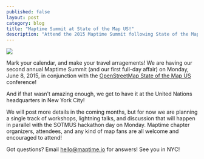 ```yaml
---
published: false
layout: post
category: blog
title: "Maptime Summit at State of the Map US!"
description: "Attend the 2015 Maptime Summit following State of the Map at the UN!"
---
```

![](http://maptime.github.io/img/un_general_assembly.jpg)

Mark your calendar, and make your travel arragements! We are having our second annual Maptime Summit (and our first full-day affair) on Monday, June 8, 2015, in conjunction with the [OpenStreetMap State of the Map US](http://stateofthemap.us/) conference!

And if that wasn't amazing enough, we get to have it at the United Nations headquarters in New York City!

We will post more details in the coming months, but for now we are planning a single track of workshops, lightning talks, and discussion that will happen in parallel with the SOTMUS hackathon day on Monday. Maptime chapter organizers, attendees, and any kind of map fans are all welcome and encouraged to attend!

Got questions? Email hello@maptime.io for answers! See you in NYC!